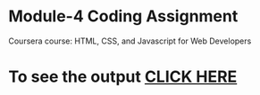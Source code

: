 

# Module-4 Coding Assignment

Coursera course: HTML, CSS, and Javascript for Web Developers

# To see the output [CLICK HERE](https://udit-tayal47.github.io/coursera-test/Assignments/module-4/index.html)

